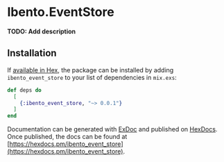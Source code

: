 # Ibento.EventStore

**TODO: Add description**

## Installation

If [available in Hex](https://hex.pm/docs/publish), the package can be installed
by adding `ibento_event_store` to your list of dependencies in `mix.exs`:

```elixir
def deps do
  [
    {:ibento_event_store, "~> 0.0.1"}
  ]
end
```

Documentation can be generated with [ExDoc](https://github.com/elixir-lang/ex_doc)
and published on [HexDocs](https://hexdocs.pm). Once published, the docs can
be found at [https://hexdocs.pm/ibento_event_store](https://hexdocs.pm/ibento_event_store).

